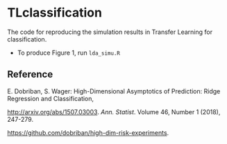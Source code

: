 # TLclassification
The code for reproducing the simulation results in Transfer Learning for classification.

- To produce Figure 1, run `lda_simu.R`

## Reference
E. Dobriban, S. Wager: High-Dimensional Asymptotics of Prediction: Ridge Regression and Classification, 

http://arxiv.org/abs/1507.03003. *Ann. Statist*. Volume 46, Number 1 (2018), 247-279.

https://github.com/dobriban/high-dim-risk-experiments.
